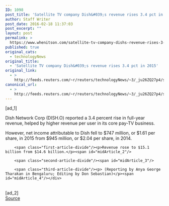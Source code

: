 ```yaml
---
ID: 1098
post_title: 'Satellite TV company Dish&#039;s revenue rises 3.4 pct in 2015'
author: Staff Writer
post_date: 2016-02-18 11:37:03
post_excerpt: ""
layout: post
permalink: >
  https://www.whenitson.com/satellite-tv-company-dishs-revenue-rises-3-4-pct-in-2015/
published: true
original_cats:
  - technologyNews
original_title:
  - 'Satellite TV company Dish&#039;s revenue rises 3.4 pct in 2015'
original_link:
  - >
    http://feeds.reuters.com/~r/reuters/technologyNews/~3/_ju26ZQ27p4/story01.htm
canonical_url:
  - >
    http://feeds.reuters.com/~r/reuters/technologyNews/~3/_ju26ZQ27p4/story01.htm
---
```

 [ad_1]
<br><div id="articleText">
<span id="midArticle_start"/>

<span class="focusParagraph" readability="4"><p><span class="articleLocatio&lt;/span&gt;n">Dish Network Corp (<span id="symbol_DISH.O_0">DISH.O</span>) reported a 3.4 percent rise in full-year revenue, helped by higher revenue per user in its core pay-TV business.</span></p></span><span id="midArticle_0"/><p>However, net income attributable to Dish fell to $747 million, or $1.61 per share, in 2015 from $945 million, or $2.04 per share, in 2014. </p><span id="midArticle_1"/>
        
        <span class="first-article-divide"/><p>Revenue rose to $15.1 billion from $14.6 billion.</p><span id="midArticle_2"/>
        
        <span class="second-article-divide"/><span id="midArticle_3"/>
        
        <span class="third-article-divide"/><p> (Reporting by Anya George Tharakan in Bengaluru; Editing by Don Sebastian)</p><span id="midArticle_4"/></div>
<br>[ad_2]
<br><a href="http://feeds.reuters.com/~r/reuters/technologyNews/~3/_ju26ZQ27p4/story01.htm">Source </a>